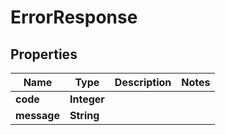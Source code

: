 
# ErrorResponse

## Properties
Name | Type | Description | Notes
------------ | ------------- | ------------- | -------------
**code** | **Integer** |  | 
**message** | **String** |  | 



